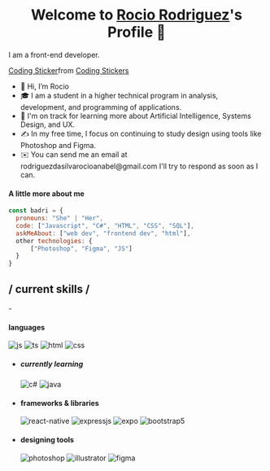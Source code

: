 <p align="center">
  <h1 align="center">Welcome to <a href="https://github.com/RodriguezDaSilvaRocio">Rocio Rodriguez</a>'s Profile 👋</h1>
</p>
<p>I am a front-end developer.</p>
<div class="tenor-gif-embed" data-postid="4706460855862906629" data-share-method="host" data-aspect-ratio="1" data-width="100%"><a href="https://tenor.com/view/coding-gif-4706460855862906629">Coding Sticker</a>from <a href="https://tenor.com/search/coding-stickers">Coding Stickers</a></div> <script type="text/javascript" async src="https://tenor.com/embed.js"></script>
<ul>
  <li>👋 Hi, I’m Rocio</li>
  <li>🎓 I am a student in a higher technical program in analysis, development, and programming of applications.</li>
  <li>🌱 I'm on track for learning more about Artificial Intelligence, Systems Design, and UX.</li>
  <li>✍️ In my free time, I focus on continuing to study design using tools like Photoshop and Figma.</li>
  <li>✉️ You can send me an email at rodriguezdasilvarocioanabel@gmail.com I'll try to respond as soon as I can.</li>
</ul>

#### A little more about me
```javascript
const badri = {
  pronouns: "She" | "Her",
  code: ["Javascript", "C#", "HTML", "CSS", "SQL"],
  askMeAbout: ["web dev", "frontend dev", "html"],
  other technologies: {
      ["Photoshop", "Figma", "JS"]
  }
}
```
<h2> / current skills / </h2>
- <h4> languages </h4>
  <img src = "https://img.shields.io/badge/JavaScript-323330?style=for-the-badge&logo=javascript&logoColor=F7DF1E" alt = "js" />
  <img src = "https://img.shields.io/badge/TypeScript-007ACC?style=for-the-badge&logo=typescript&logoColor=white" alt = "ts" />
  <img src = "https://img.shields.io/badge/HTML5-E34F26?style=for-the-badge&logo=html5&logoColor=white" alt = "html" />
  <img src = "https://img.shields.io/badge/CSS3-1572B6?style=for-the-badge&logo=css3&logoColor=white" alt = "css" />
  
  - <h5> currently learning </h5>
    <img src = "https://img.shields.io/badge/c%23-%23239120.svg?style=for-the-badge&logo=c-sharp&logoColor=white" alt = "c#" />
    <img src = "https://img.shields.io/badge/java-%23ED8B00.svg?style=for-the-badge&logo=java&logoColor=white" alt = "java" />
  
- <h4> frameworks & libraries </h4>
  <img src = "https://img.shields.io/badge/react_native-%2320232a.svg?style=for-the-badge&logo=react&logoColor=%2361DAFB" alt = "react-native" />
  <img src = "https://img.shields.io/badge/express.js-%23404d59.svg?style=for-the-badge&logo=express&logoColor=%2361DAFB" alt = "expressjs" />
  <img src = "https://img.shields.io/badge/expo-1C1E24?style=for-the-badge&logo=expo&logoColor=#D04A37" alt = "expo" />
  <img src = "https://img.shields.io/badge/bootstrap-%23563D7C.svg?style=for-the-badge&logo=bootstrap&logoColor=white" alt = "bootstrap5" />
  
- <h4> designing tools </h4>
  <img src = "https://img.shields.io/badge/adobe%20photoshop-%2331A8FF.svg?style=for-the-badge&logo=adobe%20photoshop&logoColor=white" alt = "photoshop" />
  <img src = "https://img.shields.io/badge/adobe%20illustrator-%23FF9A00.svg?style=for-the-badge&logo=adobe%20illustrator&logoColor=white" alt = "illustrator" />
  <img src = "https://img.shields.io/badge/figma-%23F24E1E.svg?style=for-the-badge&logo=figma&logoColor=white" alt = "figma" />
  
  </br></br>
  
